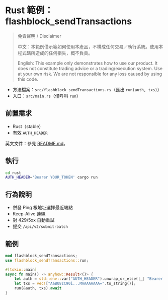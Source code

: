 # Rust 範例：flashblock_sendTransactions

> 免責聲明 / Disclaimer
>
> 中文：本範例僅示範如何使用本產品，不構成任何交易／執行系統。使用本程式碼所造成的任何損失，概不負責。
>
> English: This example only demonstrates how to use our product. It does not constitute trading advice or a trading/execution system. Use at your own risk. We are not responsible for any loss caused by using this code.

- 方法檔案：`src/flashblock_sendTransactions.rs`（匯出 `run(auth, txs)`）
- 入口：`src/main.rs`（僅呼叫 `run`）

## 前置需求
- Rust（stable）
- 有效 `AUTH_HEADER`

英文文件：參見 [README.md](https://github.com/FlashBlocktrade/submit-examples/blob/main/rust/README.md)。

## 執行
```bash
cd rust
AUTH_HEADER='Bearer YOUR_TOKEN' cargo run
```

## 行為說明
- 併發 Ping 根地址選擇最近端點
- Keep-Alive 連線
- 對 429/5xx 自動重試
- 提交 `/api/v2/submit-batch`

## 範例
```rust
mod flashblock_sendTransactions;
use flashblock_sendTransactions::run;

#[tokio::main]
async fn main() -> anyhow::Result<()> {
    let auth = std::env::var("AUTH_HEADER").unwrap_or_else(|_| "Bearer YOUR_TOKEN".to_string());
    let txs = vec!["AaBU8zC90i...MAAAAAAAA=".to_string()];
    run(&auth, txs).await
}
```
